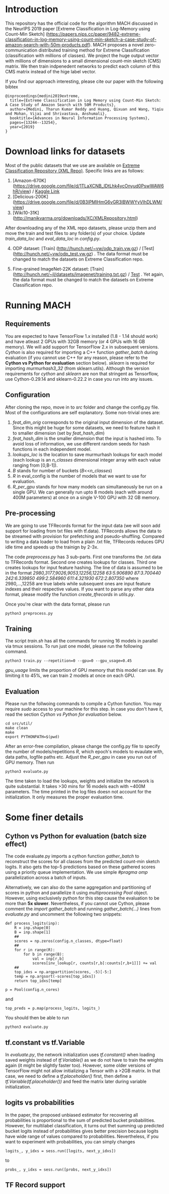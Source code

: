 # Introduction
This repository has the official code for the algorithm MACH discussed in the NeurIPS 2019 paper [Extreme Classification in Log-Memory using Count-Min Sketch]
(https://papers.nips.cc/paper/9482-extreme-classification-in-log-memory-using-count-min-sketch-a-case-study-of-amazon-search-with-50m-products.pdf). 
MACH proposes a novel zero-communication distributed training method for Extreme Classification (classification with millions of classes). We project the huge output 
vector with millions of dimensions to a small dimensional count-min sketch (CMS) matrix. We then train indpenedent networks to predict each column of this CMS matrix 
instead of the hige label vector.

If you find our approach interesting, please cite our paper with the following bibtex
```
@inproceedings{medini2019extreme,
  title={Extreme Classification in Log Memory using Count-Min Sketch: A Case Study of Amazon Search with 50M Products},
  author={Medini, Tharun Kumar Reddy and Huang, Qixuan and Wang, Yiqiu and Mohan, Vijai and Shrivastava, Anshumali},
  booktitle={Advances in Neural Information Processing Systems},
  pages={13244--13254},
  year={2019}
}
```

# Download links for datasets
Most of the public datasets that we use are available on [Extreme Classification Repository (XML Repo)](http://manikvarma.org/downloads/XC/XMLRepository.html). Specific links are as follows:

1. [Amazon-670K] (https://drive.google.com/file/d/1TLaXCNB_IDtLhk4ycOnyud0PswWAW6hR/view) / [Kaggle Link](https://www.kaggle.com/c/extreme-classification-amazon) 
2. [Delicious-200K] (https://drive.google.com/file/d/0B3lPMIHmG6vGR3lBWWYyVlhDLWM/view)
3. [Wiki10-31K] (http://manikvarma.org/downloads/XC/XMLRepository.html) 

After downloading any of the XML repo datasets, please unzip them and move the train and test files to any folder(s) of your choice. Update *train_data_loc* and *eval_data_loc* in *config.py*.

4. ODP dataset: [Train] (http://hunch.net/~vw/odp_train.vw.gz) / [Test] (http://hunch.net/~vw/odp_test.vw.gz) . 
The data format must be changed to match the datasets on Extreme Classification repo.

5. Fine-grained ImageNet-22K dataset: [Train] (http://hunch.net/~jl/datasets/imagenet/training.txt.gz) / [Test](http://hunch.net/~jl/datasets/imagenet/testing.txt.gz) .
Yet again, the data format must be changed to match the datasets on Extreme Classification repo.

# Running MACH

## Requirements
You are expected to have TensorFlow 1.x installed (1.8 - 1.14 should work) and have atleast 2 GPUs with 32GB memory (or 4 GPUs with 16 GB memory). We will add support for TensorFlow 2.x in subsequent versions. 
*Cython* is also required for importing a C++ function *gather_batch* during evaluation (if you cannot use C++ for any reason, please refer to the **Cython vs Python for evaluation** section below).
*sklearn* is required for importing *murmurhash3_32* (from sklearn.utils). Although the version requirements for *cython* and *sklearn* are non that stringent as Tensorflow, 
use Cython-0.29.14 and sklearn-0.22.2 in case you run into any issues.

## Configuration
After cloning the repo, move in to *src* folder and change the config.py file. Most of the configurations are self explanatory. Some non-trivial ones are:
1. *feat_dim_orig* corresponds to the original input dimension of the dataset. Since this might be huge for some datasets, we need to feature hash it to smaller dimension (set by *feat_hash_dim*)
2. *feat_hash_dim* is the smaller dimension that the input is hashed into. To avoid loss of information, we use different random seeds for hash functions in each independent model. 
3. *lookups_loc* is the location to save murmurhash lookups for each model (each lookup is an *n_classes* dimensional integer array with each value ranging from [0,B-1]).
4. *B* stands for number of buckets (*B*<<*n_classes*)
5. *R* in eval_config is the number of models that we want to use for evaluation.
6. *R_per_gpu* stands for how many models can simultaneously be run on a single GPU. We can generally run upto 8 models (each with around 400M parameters) at once on a single V-100 GPU with 32 GB memory.   

## Pre-processing 
We are going to use TFRecords format for the input data (we will soon add support for loading from txt files with tf.data). TFRecords allows the data to be streamed with provision for prefetching and pseudo-shuffling. 
Compared to writing a data loader to load from a plain .txt file, TFRecords reduces GPU idle time and speeds up the trainign by 2-3x. 

The code *preprocess.py* has 3 sub-parts. First one transforms the .txt data to TFRecords format. Second one creates lookups for classes. Third one creates lookups for input feature hashing.
The line of data is assumed to be in the format *2980,3177,9026,9053,12256,12258 63:5.906890 87:3.700440 242:6.339850 499:2.584960 611:4.321930 672:2.807350*  where 2980,...,12258 are true labels while subsequent 
ones are input feature indexes and their respective values. If you want to parse any other data format, please modify the function *create_tfrecords* in *utils.py*. 

Once you're clear with the data format, please run
```
python3 preprocess.py
```

## Training
The script *train.sh* has all the commands for running 16 models in parallel via tmux sessions. To run just one model, please run the following command.

```
python3 train.py --repetition=0 --gpu=0 --gpu_usage=0.45
```

*gpu_usage* limits the proportion of GPU memory that this model can use. By limiting it to 45%, we can train 2 models at once on each GPU.

## Evaluation
Please run the follwoing commands to compile a Cython function. You may require *sudo* access to your machine for this step. In case you don't have it, read the section *Cython vs Python for evaluation* below.
```
cd src/util/
make clean
make
export PYTHONPATH=$(pwd)
```

After an error-free compilation, please change the config.py file to specify the number of models/repetitions *R*, which epoch's models to evaulate with, data paths, logfile paths etc. 
Adjust the *R_per_gpu* in case you run out of GPU memory. Then run

```
python3 evaluate.py
```

The time taken to load the lookups, weights and initialize the network is quite substantial. It takes >30 mins for 16 models each with ~400M parameters. The time printed in the log files doesn not account for 
the initialization. It only measures the proper evaluation time.

# Some finer details

## Cython vs Python for evaluation (batch size effect)
The code evaluate.py imports a cython function *gather_batch* to reconstruct the scores for all classes from the predicted count-min sketch logits. It also gets the top-5 predictions based on these gathered scores 
using a priority queue implementation. We use simple *#pragma omp* parallelization across a batch of inputs.

Alternatively, we can also do the same aggregation and partitioning of scores in python and parallelize it using *multiprocessing* *Pool* object. However, using exclusively python for this step cause the evaluation 
to be more than **5x slower**. Nevertheless, if you cannot use Cython, please comment the *import gather_batch* and running *gather_batch(...)* lines from *evaluate.py* and uncomment the following two snippets:
```
def process_logits(inp):
    R = inp.shape[0]
    B = inp.shape[1]
    ##
    scores = np.zeros(config.n_classes, dtype=float)
    ##
    for r in range(R):
        for b in range(B):
            val = inp[r,b]
            scores[inv_lookup[r, counts[r,b]:counts[r,b+1]]] += val
    ##
    top_idxs = np.argpartition(scores, -5)[-5:]
    temp = np.argsort(-scores[top_idxs])
    return top_idxs[temp]

p = Pool(config.n_cores)
```

and 

```
top_preds = p.map(process_logits, logits_)
```

You should then be able to run
```
python3 evaluate.py
```

## tf.constant vs tf.Variable
In *evaluate.py*, the network initialization uses *tf.constant()* when loading saved weights instead of *tf.Variable()* as we do not have to train the weights again (it might be slightly faster too). 
However, some older versions of TensorFlow might not allow initializing a Tensor with a >2GB matrix. In that case, we need to define a *tf.placeholder()* first, then define a *tf.Variable(tf.placeholder())*
and feed the matrix later during variable initialization.

## logits vs probabilities
In the paper, the proposed unbiased estimator for recovering all probabilities is proportional to the sum of predicted bucket probabilities. However, for multilabel classification, it turns out thet summing up 
predicted bucket logits instead of probabilities gives better precision because logits have wide range of values compared to probabilities. Nevertheless, if you want to experiment with probabilities, you can 
simply changes

```
logits_, y_idxs = sess.run([logits, next_y_idxs])
```

to 

```
probs_, y_idxs = sess.run([probs, next_y_idxs])
```

## TF Record support
##